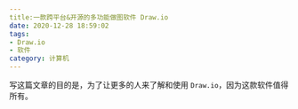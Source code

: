 ```yaml
---
title:一款跨平台&开源的多功能做图软件 Draw.io
date: 2020-12-28 18:59:02
tags:
- Draw.io
- 软件
category: 计算机
---
```


写这篇文章的目的是，为了让更多的人来了解和使用 `Draw.io`，因为这款软件值得所有。
